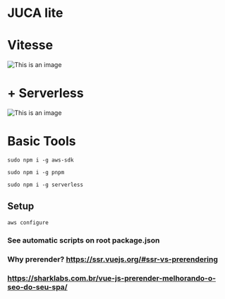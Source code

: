 # JUCA lite
# Vitesse
![This is an image](https://user-images.githubusercontent.com/11247099/111864893-a457fd00-899e-11eb-9f05-f4b88987541d.png)
# + Serverless
![This is an image](https://assets.serverless-extras.com/website/general/social-card-serverless-company.png)

# Basic Tools
```
sudo npm i -g aws-sdk
```
```
sudo npm i -g pnpm
```
```
sudo npm i -g serverless
```

## Setup

```
aws configure
```

### See automatic scripts on root package.json

### Why prerender? https://ssr.vuejs.org/#ssr-vs-prerendering
### https://sharklabs.com.br/vue-js-prerender-melhorando-o-seo-do-seu-spa/
